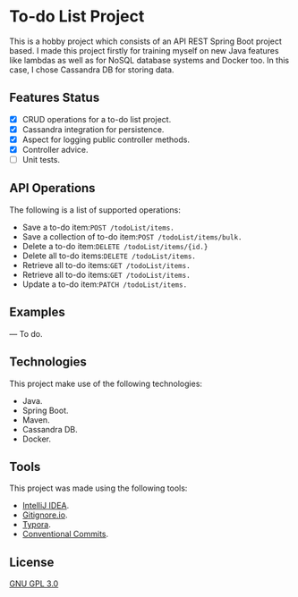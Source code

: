 # To-do List Project

This is a hobby project which consists of an API REST Spring Boot project based.
I made this project firstly for training myself on new Java features like lambdas as well as for NoSQL database systems and Docker too.
In this case, I chose Cassandra DB for storing data.

## Features Status

- [x] CRUD operations for a to-do list project.
- [x] Cassandra integration for persistence.
- [x] Aspect for logging public controller methods.
- [x] Controller advice.
- [ ] Unit tests.

## API Operations

The following is a list of supported operations:
- Save a to-do item:`POST /todoList/items.`
- Save a collection of to-do item:`POST /todoList/items/bulk.`
- Delete a to-do item:`DELETE /todoList/items/{id.}`
- Delete all to-do items:`DELETE /todoList/items.`
- Retrieve all to-do items:`GET /todoList/items.`
- Retrieve all to-do items:`GET /todoList/items.`
- Update a to-do item:`PATCH /todoList/items.`

## Examples

— To do.

## Technologies

This project make use of the following technologies:
- Java.
- Spring Boot.
- Maven.
- Cassandra DB.
- Docker.

## Tools

This project was made using the following tools:

- [IntelliJ IDEA](https://www.jetbrains.com/idea).
- [Gitignore.io](https://www.gitignore.io).
- [Typora](https://typora.io).
- [Conventional Commits](https://www.conventionalcommits.org/en/v1.0.0-beta.4).

## License

[GNU GPL 3.0](./LICENSE)
